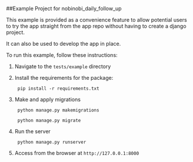 ##Example Project for nobinobi_daily_follow_up

This example is provided as a convenience feature to allow potential users to try the app straight from the app repo without having to create a django project.

It can also be used to develop the app in place.

To run this example, follow these instructions:

1. Navigate to the `tests/example` directory
2. Install the requirements for the package:
		
		pip install -r requirements.txt
		
3. Make and apply migrations

		python manage.py makemigrations
		
		python manage.py migrate
		
4. Run the server

		python manage.py runserver
		
5. Access from the browser at `http://127.0.0.1:8000`
